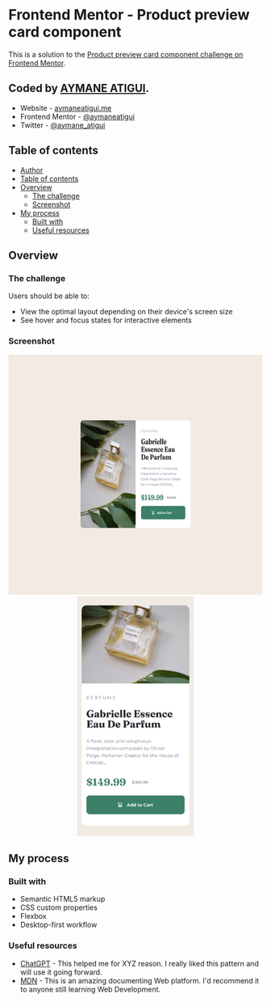 # Frontend Mentor - Product preview card component

This is a solution to the [Product preview card component challenge on Frontend Mentor](https://www.frontendmentor.io/challenges/product-preview-card-component-GO7UmttRfa).

## Coded by [AYMANE ATIGUI](https://github.com/aymaneatigui).

- Website - [aymaneatigui.me](https://www.aymaneatigui.me)
- Frontend Mentor - [@aymaneatigui](https://www.frontendmentor.io/profile/aymaneatigui)
- Twitter - [@aymane_atigui](https://twitter.com/aymane_atigui)

## Table of contents

- [Author](#author)
- [Table of contents](#table-of-contents)
- [Overview](#overview)
  - [The challenge](#the-challenge)
  - [Screenshot](#screenshot)
  <!-- - [Links](#links) -->
- [My process](#my-process)
  - [Built with](#built-with)
  - [Useful resources](#useful-resources)

## Overview

### The challenge

Users should be able to:

- View the optimal layout depending on their device's screen size
- See hover and focus states for interactive elements

### Screenshot

<p align="center">
  <img height="475" src="./Readme/Desktop.jpg">
  <img height="475" src="./Readme/Phone.jpg">
</p>

<!-- ### Links

- Solution URL: [Add solution URL here](https://your-solution-url.com)
- Live Site URL: [Add live site URL here](https://your-live-site-url.com) -->

## My process

### Built with

- Semantic HTML5 markup
- CSS custom properties
- Flexbox
- Desktop-first workflow

### Useful resources

- [ChatGPT](https://chat.openai.com/) - This helped me for XYZ reason. I really liked this pattern and will use it going forward.
- [MDN](https://developer.mozilla.org/) - This is an amazing documenting Web platform. I'd recommend it to anyone still learning Web Development.

